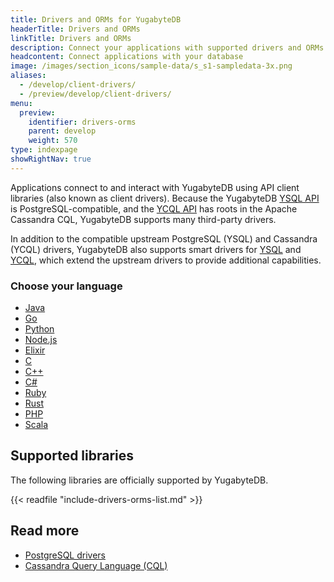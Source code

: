```yaml
---
title: Drivers and ORMs for YugabyteDB
headerTitle: Drivers and ORMs
linkTitle: Drivers and ORMs
description: Connect your applications with supported drivers and ORMs
headcontent: Connect applications with your database
image: /images/section_icons/sample-data/s_s1-sampledata-3x.png
aliases:
  - /develop/client-drivers/
  - /preview/develop/client-drivers/
menu:
  preview:
    identifier: drivers-orms
    parent: develop
    weight: 570
type: indexpage
showRightNav: true
---
```


Applications connect to and interact with YugabyteDB using API client libraries (also known as client drivers). Because the YugabyteDB [YSQL API](../api/ysql/) is PostgreSQL-compatible, and the [YCQL API](../api/ycql/) has roots in the Apache Cassandra CQL, YugabyteDB supports many third-party drivers.

In addition to the compatible upstream PostgreSQL (YSQL) and Cassandra (YCQL) drivers, YugabyteDB also supports smart drivers for [YSQL](smart-drivers/) and [YCQL](smart-drivers-ycql/), which extend the upstream drivers to provide additional capabilities.

### Choose your language

<ul class="nav yb-pills">

  <li>
    <a href="java/" class="orange">
      <i class="fa-brands fa-java"></i>
      Java
    </a>
  </li>

  <li>
    <a href="go/" class="orange">
      <i class="fa-brands fa-golang"></i>
      Go
    </a>
  </li>

  <li>
    <a href="python/" class="orange">
      <i class="fa-brands fa-python"></i>
      Python
    </a>
  </li>

  <li>
    <a href="nodejs/" class="orange">
      <i class="fa-brands fa-node-js"></i>
      Node.js
    </a>
  </li>

  <li>
    <a href="elixir/" class="orange">
      <i class="fa-brands fa-node-js"></i>
      Elixir
    </a>
  </li>

  <li>
    <a href="c/" class="orange">
      <i class="icon-c"></i>
      C
    </a>
  </li>

  <li>
    <a href="cpp/" class="orange">
      <i class="icon-cplusplus"></i>
      C++
    </a>
  </li>

  <li>
    <a href="csharp/" class="orange">
      <i class="icon-csharp"></i>
      C#
    </a>
  </li>

  <li>
    <a href="ruby/" class="orange">
      <i class="icon-ruby"></i>
      Ruby
    </a>
  </li>

  <li>
    <a href="rust/" class="orange">
      <i class="fa-brands fa-rust"></i>
      Rust
    </a>
  </li>

  <li>
    <a href="php/" class="orange">
      <i class="fa-brands fa-php"></i>
      PHP
    </a>
  </li>

  <li>
    <a href="scala/" class="orange">
      <i class="icon-scala"></i>
      Scala
    </a>
  </li>

</ul>

## Supported libraries

The following libraries are officially supported by YugabyteDB.

{{< readfile "include-drivers-orms-list.md" >}}

## Read more

- [PostgreSQL drivers](https://www.postgresql.org/download/products/2-drivers-and-interfaces/)
- [Cassandra Query Language (CQL)](https://cassandra.apache.org/doc/latest/cassandra/cql/index.html)
